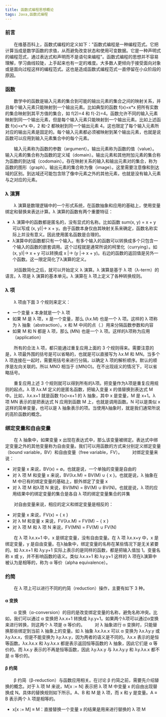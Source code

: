 ```yaml
---
title: 函数式编程思想概论
tags: Java,函数式编程
---
```



### 前言
&emsp;&emsp;在维基百科上，函数式编程的定义如下："函数式编程是一种编程范式。它把计算当成是数学函数的求值，从而避免改变状态和使用可变数据。它是一种声明式的编程范式，通过表达式和声明而不是语句来编程"。函数式编程的思想并不容易理解，学习曲线较陡，上手起来也有一定的难度。大多数人更倾向于接受面向对象或是面向过程这样的编程范式。这也是造成函数式编程范式一直停留在小众阶段的原因。

### 函数
&emsp;&emsp;数学中的函数是输入元素的集合到可能的输出元素的集合之间的映射关系，并且每个输入元素只能映射到一个输出元素。比如典型的函数 f(x)=x\*x 把所有实数的集合映射到其平方值的集合，如 f(2)=4 和 f(-2)=4。函数允许不同的输入元素映射到同一个输出元素，但是每个输入元素只能映射到一个输出元素。比如上述函数 f(x)=x\*x 中，2 和-2 都映射到同一个输出元素 4。这也限定了每个输入元素所对应的输出元素是固定的。每个输入元素都必须被映射到某个输出元素，也就是说函数可以应用到输入元素集合中的每个元素。

&emsp;&emsp;输入元素称为函数的参数（argument）。输出元素称为函数的值（value）。输入元素的集合称为函数的定义域（domain）。输出元素和其他附加元素的集合称为函数的到达域（codomain）。存在映射关系的输入和输出元素对的集合，称为函数的图形（graph）。输出元素的集合称为像（image）。这里需要注意像和到达域的区别。到达域还可能包含除了像中元素之外的其他元素，也就是没有输入元素与之对应的元素。

### λ 演算
&emsp;&emsp;λ 演算是数理逻辑中的一个形式系统，在函数抽象和应用的基础上，使用变量绑定和替换来表达计算。λ 演算的函数有两个重要特征：
* λ 演算中的函数都是匿名的，没有显式的名称。比如函数 sum(x, y) = x + y 可以写成 (x, y)|-> x + y。由于函数本身仅由其映射关系来确定，函数名称实际上并没有意义。因此使用匿名函数是合理的。
* λ演算中的函数都只有一个输入。有多个输入的函数可以转换成多个只包含一个输入的函数的嵌套调用。这个过程就是通常所说的柯里化（currying）。如 (x, y)|-> x + y 可以转换成 x |-> (y |-> x + y)。右边的函数的返回值是另外一个函数。这一限定简化了λ演算的定义。
	
&emsp;&emsp;对函数简化之后，就可以开始定义 λ 演算。λ 演算是基于 λ 项（λ-term）的语言。λ 项是 λ 演算的基本单元。λ 演算在 λ 项上定义了各种转换规则。

### λ 项
&emsp;&emsp;λ 项由下面 3 个规则来定义：
* 一个变量 x 本身就是一个 λ 项
* 如果 M 是 λ 项，x 是一个变量，那么 (λx.M) 也是一个 λ 项。这样的 λ 项称为 λ 抽象（abstraction）。x 和 M 中间的点（.）用来分隔函数参数和内容
* 如果 M 和 N 都是 λ 项，那么 (MN) 也是一个 λ 项。这样的λ项称为应用（application）

&emsp;&emsp;所有的合法 λ 项，都只能通过重复应用上面的 3 个规则得来。需要注意的是，λ 项最外围的括号是可以省略的，也就是可以直接写为 λx.M 和 MN。当多个 λ 项连接在一起时，需要用括号来进行分隔，以确定 λ 项的解析顺序。默认的顺序是左向关联的。所以 MNO 相当于 ((MN)O)。在不出现歧义的情况下，可以省略括号。

&emsp;&emsp;重复应用上述 3 个规则就可以得到所有的λ项。把变量作为λ项是重复应用规则的起点。λ 项 λx.M 定义的是匿名函数，把输入变量 x 的值替换到表达式 M 中。比如，λx.x+1 就是函数 f(x)=x+1 的 λ 抽象，其中 x 是变量，M 是 x+1。λ 项 MN 表示的是把表达式 N 应用到函数 M 上，也就是调用函数。N 可以是类似 x 这样的简单变量，也可以是 λ 抽象表示的项。当使用λ抽象时，就是我们通常所说的高阶函数的概念。

### 绑定变量和自由变量
&emsp;&emsp;在 λ 抽象中，如果变量 x 出现在表达式中，那么该变量被绑定。表达式中绑定变量之外的其他变量称为自由变量。我们可以用函数的方式来分别定义绑定变量（bound variable，BV）和自由变量（free variable，FV）。
&emsp;&emsp;对绑定变量来说：
* 对变量 x 来说，BV(x) = ∅。也就是说，一个单独的变量是自由的
* 对 λ 项 M 和变量 x 来说，BV(λx.M) = BV(M) ∪ { x }。也就是说，λ 抽象在 M 中已有的绑定变量的基础上，额外绑定了变量 x
* 对 λ 项 M 和λ项 N 来说，BV(MN) = BV(M) ∪ BV(N)。也就是说，λ 项的应用结果中的绑定变量的集合是各自 λ 项的绑定变量集合的并集

&emsp;&emsp;对自由变量来说，相应的定义和绑定变量是相反的：
* 对变量 x 来说，FV(x) = { x }
* 对 λ M 和变量 x 来说，FV(λx.M) = FV(M) − { x }
* 对 λ 项 M 和 λ 项 N 来说，FV(MN) = FV(M) ∪ FV(N)

&emsp;&emsp;在 λ 项 λx.x+1 中，x 是绑定变量，没有自由变量。在 λ 项 λx.x+y 中，x 是绑定变量，y 是自由变量。在λ抽象中，绑定变量的名称在某些情况下是无关紧要的。如 λx.x+1 和 λy.y+1 实际上表示的是同样的函数，都是把输入值加 1。变量名称 x 或 y，并不影响函数的语义。类似 λx.x+1 和 λy.y+1 这样的 λ 项在λ演算中被认为是相等的，称为 α 等价（alpha equivalence）。

### 约简
&emsp;&emsp;在 λ 项上可以进行不同的约简（reduction）操作，主要有如下 3 种。

#### α 变换
&emsp;&emsp;α 变换（α-conversion）的目的是改变绑定变量的名称，避免名称冲突。比如，我们可以通过 α 变换把 λx.x+1 转换成 λy.y+1。如果两个λ项可以通过α变换来进行转换，则这两个 λ 项是 α 等价的。
&emsp;&emsp;对 λ 抽象进行 α 变换时，只能替换那些绑定到当前 λ 抽象上的变量。如 λ 抽象 λx.λx.x 可以 α 变换为 λx.λy.y 或 λy.λx.x，但是不能变换为 λy.λx.y，因为两者的语义是不同的。λx.x 表示的是恒等函数。λx.λx.x 和 λy.λx.x 都是表示返回恒等函数的 λ 抽象，因此它们是 α 等价的。而 λx.y 表示的不再是恒等函数，因此 λy.λx.y 与 λx.λy.y 和 λy.λx.x 都不是 α 等价的。

#### β 约简
&emsp;&emsp;β 约简（β-reduction）与函数应用相关。在讨论 β 约简之前，需要先介绍替换的概念。对于 λ 项 M 来说，M\[x := N] 表示把 λ 项 M 中变量 x 的自由出现替换成 N。具体的替换规则如下所示。A、B 和 M 是 λ 项，而 x 和 y 是变量。A ≡ B 表示两个 λ 项是相等的。
* x\[x := M] ≡ M：直接替换一个变量 x 的结果是用来进行替换的 λ 项 M
